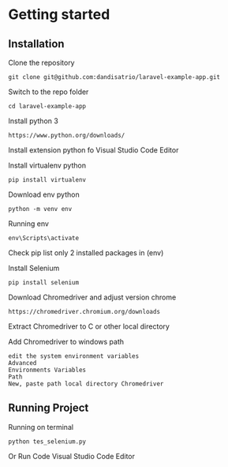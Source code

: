 # Getting started

## Installation

Clone the repository

    git clone git@github.com:dandisatrio/laravel-example-app.git

Switch to the repo folder
    
    cd laravel-example-app

Install python 3
    
    https://www.python.org/downloads/

Install extension python fo Visual Studio Code Editor

Install virtualenv python

    pip install virtualenv

Download env python

    python -m venv env

Running env

    env\Scripts\activate

Check pip list only 2 installed packages in (env)

Install Selenium

    pip install selenium

Download Chromedriver and adjust version chrome

    https://chromedriver.chromium.org/downloads

Extract Chromedriver to C or other local directory

Add Chromedriver to windows path

    edit the system environment variables
    Advanced
    Environments Variables
    Path
    New, paste path local directory Chromedriver

## Running Project

Running on terminal

    python tes_selenium.py

Or Run Code Visual Studio Code Editor